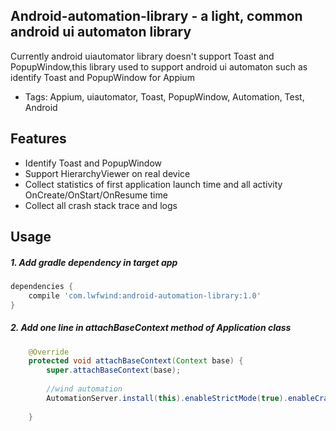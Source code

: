 ## Android-automation-library - a light, common android ui automaton library

Currently android uiautomator library doesn't support Toast and PopupWindow,this library used to support android ui automaton such as identify Toast and PopupWindow for Appium
* Tags: Appium, uiautomator, Toast, PopupWindow, Automation, Test, Android

## Features
* Identify Toast and PopupWindow
* Support HierarchyViewer on real device
* Collect statistics of first application launch time and all activity OnCreate/OnStart/OnResume time
* Collect all crash stack trace and logs

## Usage
##### 1. Add gradle dependency in target app
```groovy
dependencies {
    compile 'com.lwfwind:android-automation-library:1.0'
}
```

##### 2. Add one line in attachBaseContext method of Application class

```java
    @Override
    protected void attachBaseContext(Context base) {
        super.attachBaseContext(base);
		
        //wind automation
		AutomationServer.install(this).enableStrictMode(true).enableCrashCatch(true).enableCollectDuration(true).setEmailTo("A@mail.com B@mail.com");
		
    }
```

